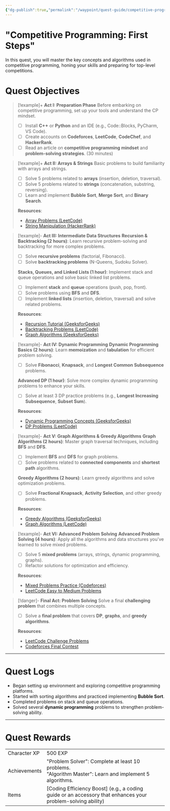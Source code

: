 ```yaml
---
{"dg-publish":true,"permalink":"/waypoint/quest-guide/competitive-programming-first-steps/","tags":["Training","Competitive","Programming","Quests"]}
---
```



# "Competitive Programming: First Steps"

In this quest, you will master the key concepts and algorithms used in competitive programming, honing your skills and preparing for top-level competitions.

# Quest Objectives


> [!example]+ **Act I: Preparation Phase**
>    Before embarking on competitive programming, set up your tools and understand the CP mindset.
>- [ ] Install **C++** or **Python** and an IDE (e.g., Code::Blocks, PyCharm, VS Code).
>- [ ] Create accounts on **Codeforces**, **LeetCode**, **CodeChef**, and **HackerRank**.
>- [ ] Read an article on **competitive programming mindset** and **problem-solving strategies**.
> (30 minutes)

> [!example]+ **Act II: Arrays & Strings**
>    Basic problems to build familiarity with arrays and strings.
>- [ ] Solve 5 problems related to **arrays** (insertion, deletion, traversal).
>- [ ] Solve 5 problems related to **strings** (concatenation, substring, reversing).
>- [ ] Learn and implement **Bubble Sort**, **Merge Sort**, and **Binary Search**.
> 
> **Resources**:
> - [Array Problems (LeetCode)](https://leetcode.com/tag/array/)
> - [String Manipulation (HackerRank)](https://www.hackerrank.com/domains/tutorials/10-days-of-javascript)

> [!example]- **Act III: Intermediate Data Structures**
> **Recursion & Backtracking (2 hours)**: Learn recursive problem-solving and backtracking for more complex problems.
>- [ ] Solve **recursive problems** (factorial, Fibonacci).
>- [ ] Solve **backtracking problems** (N-Queens, Sudoku Solver).
> 
> **Stacks, Queues, and Linked Lists (1 hour)**: Implement stack and queue operations and solve basic linked list problems.
>- [ ] Implement **stack** and **queue** operations (push, pop, front).
>- [ ] Solve problems using **BFS** and **DFS**.
>- [ ] Implement **linked lists** (insertion, deletion, traversal) and solve related problems.
> 
> **Resources**:
> - [Recursion Tutorial (GeeksforGeeks)](https://www.geeksforgeeks.org/recursion/)
> - [Backtracking Problems (LeetCode)](https://leetcode.com/tag/backtracking/)
> - [Graph Algorithms (GeeksforGeeks)](https://www.geeksforgeeks.org/breadth-first-search-or-bfs-for-a-graph/)

> [!example]- **Act IV: Dynamic Programming**
>  **Dynamic Programming Basics (2 hours)**: Learn **memoization** and **tabulation** for efficient problem solving.
>- [ ] Solve **Fibonacci**, **Knapsack**, and **Longest Common Subsequence** problems.
> 
> **Advanced DP (1 hour)**: Solve more complex dynamic programming problems to enhance your skills.
>- [ ] Solve at least 3 DP practice problems (e.g., **Longest Increasing Subsequence**, **Subset Sum**).
> 
> **Resources**:
> - [Dynamic Programming Concepts (GeeksforGeeks)](https://www.geeksforgeeks.org/dynamic-programming/)
> - [DP Problems (LeetCode)](https://leetcode.com/tag/dynamic-programming/)

> [!example]- **Act V: Graph Algorithms & Greedy Algorithms**
>  **Graph Algorithms (2 hours)**: Master graph traversal techniques, including **BFS** and **DFS**.
>- [ ] Implement **BFS** and **DFS** for graph problems.
>- [ ] Solve problems related to **connected components** and **shortest path** algorithms.
>
> **Greedy Algorithms (2 hours)**: Learn greedy algorithms and solve optimization problems.
>- [ ] Solve **Fractional Knapsack**, **Activity Selection**, and other greedy problems.
> 
> **Resources**:
> - [Greedy Algorithms (GeeksforGeeks)](https://www.geeksforgeeks.org/greedy-algorithms/)
> - [Graph Algorithms (LeetCode)](https://leetcode.com/tag/graph/)

> [!example]- **Act VI: Advanced Problem Solving**
> **Advanced Problem Solving (4 hours)**: Apply all the algorithms and data structures you've learned to solve mixed problems.
>- [ ] Solve 5 **mixed problems** (arrays, strings, dynamic programming, graphs).
>- [ ] Refactor solutions for optimization and efficiency.
> 
> **Resources**:
> - [Mixed Problems Practice (Codeforces)](https://codeforces.com/problemset)
> - [LeetCode Easy to Medium Problems](https://leetcode.com/problemset/all/)

> [!danger]- **Final Act: Problem Solving**
>    Solve a final **challenging problem** that combines multiple concepts.
>- [ ] Solve a **final problem** that covers **DP**, **graphs**, and **greedy algorithms**.
> 
> **Resources**:
> - [LeetCode Challenge Problems](https://leetcode.com/problemset/all/)
> - [Codeforces Final Contest](https://codeforces.com/contest)

---

# Quest Logs  
- Began setting up environment and exploring competitive programming platforms.
- Started with sorting algorithms and practiced implementing **Bubble Sort**.
- Completed problems on stack and queue operations.
- Solved several **dynamic programming** problems to strengthen problem-solving ability.

---

# Quest Rewards

|              |                                                                                                             |     |
| ------------ | ----------------------------------------------------------------------------------------------------------- | --- |
| Character XP | 500 EXP                                                                                                     |     |
| Achievements | "Problem Solver": Complete at least 10 problems.<br>"Algorithm Master": Learn and implement 5 algorithms.   |     |
| Items        | [Coding Efficiency Boost] (e.g., a coding guide or an accessory that enhances your problem-solving ability) |     |
